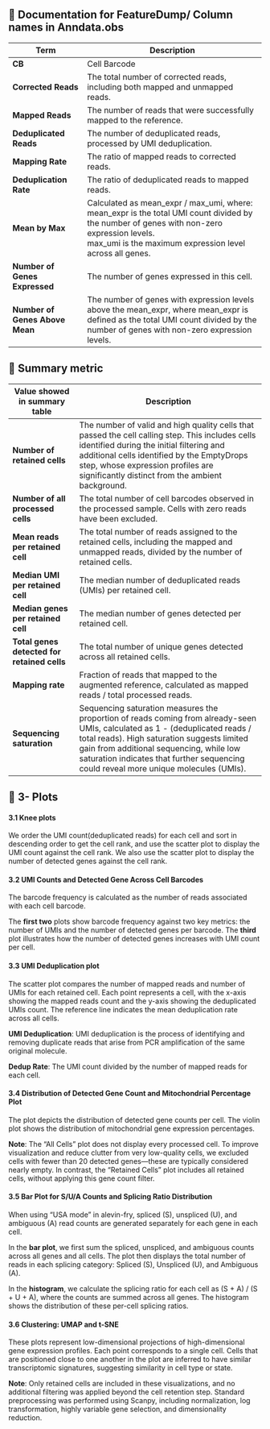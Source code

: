 ## 🥐 Documentation for FeatureDump/ Column names in Anndata.obs
| **Term** | **Description** |
|------------|-----------------|
| **CB** | Cell Barcode |
| **Corrected Reads** | The total number of corrected reads, including both mapped and unmapped reads. |
| **Mapped Reads** | The number of reads that were successfully mapped to the reference. |
| **Deduplicated Reads** | The number of deduplicated reads, processed by UMI deduplication. |
| **Mapping Rate** | The ratio of mapped reads to corrected reads. |
| **Deduplication Rate** | The ratio of deduplicated reads to mapped reads. |
| **Mean by Max** | Calculated as mean_expr / max_umi, where:<br>mean_expr is the total UMI count divided by the number of genes with non-zero expression levels.<br>max_umi is the maximum expression level across all genes. |
| **Number of Genes Expressed** | The number of genes expressed in this cell. |
| **Number of Genes Above Mean** | The number of genes with expression levels above the mean_expr, where mean_expr is defined as the total UMI count divided by the number of genes with non-zero expression levels. |

## 🥝 Summary metric
| **Value showed in summary table** | **Description** |
|------------|-----------------|
| **Number of retained cells** | The number of valid and high quality cells that passed the cell calling step. This includes cells identified during the initial filtering and additional cells identified by the EmptyDrops step, whose expression profiles are significantly distinct from the ambient background. |
| **Number of all processed cells** | The total number of cell barcodes observed in the processed sample. Cells with zero reads have been excluded. |
| **Mean reads per retained cell** | The total number of reads assigned to the retained cells, including the mapped and unmapped reads, divided by the number of retained cells. |
| **Median UMI per retained cell** | The median number of deduplicated reads (UMIs) per retained cell. |
| **Median genes per retained cell** | The median number of genes detected per retained cell. |
| **Total genes detected for retained cells** | The total number of unique genes detected across all retained cells. |
| **Mapping rate** | Fraction of reads that mapped to the augmented reference, calculated as mapped reads / total processed reads. |
| **Sequencing saturation** | Sequencing saturation measures the proportion of reads coming from already-seen UMIs, calculated as 1 - (deduplicated reads / total reads). High saturation suggests limited gain from additional sequencing, while low saturation indicates that further sequencing could reveal more unique molecules (UMIs). |

## 🍰 3- Plots
#### 3.1  Knee plots
We order the UMI count(deduplicated reads) for each cell and sort in descending order to get the cell rank, and use the scatter plot to display the UMI count against the cell rank. We also use the scatter plot to display the number of detected genes against the cell rank.

#### 3.2 UMI Counts and Detected Gene Across Cell Barcodes
The barcode frequency is calculated as the number of reads associated with each cell barcode.

The **first two** plots show barcode frequency against two key metrics: the number of UMIs and the number of detected genes per barcode. The **third** plot illustrates how the number of detected genes increases with UMI count per cell.

#### 3.3 UMI Deduplication plot
The scatter plot compares the number of mapped reads and number of UMIs for each retained cell. Each point represents a cell, with the x-axis showing the mapped reads count and the y-axis showing the deduplicated UMIs count. The reference line indicates the mean deduplication rate across all cells.

**UMI Deduplication**: UMI deduplication is the process of identifying and removing duplicate reads that arise from PCR amplification of the same original molecule.

**Dedup Rate**: The UMI count divided by the number of mapped reads for each cell.

#### 3.4 Distribution of Detected Gene Count and Mitochondrial Percentage Plot
The plot depicts the distribution of detected gene counts per cell. The violin plot shows the distribution of mitochondrial gene expression percentages.

**Note**: The “All Cells” plot does not display every processed cell. To improve visualization and reduce clutter from very low-quality cells, we excluded cells with fewer than 20 detected genes—these are typically considered nearly empty. In contrast, the “Retained Cells” plot includes all retained cells, without applying this gene count filter.

#### 3.5 Bar Plot for S/U/A Counts and Splicing Ratio Distribution
When using “USA mode” in alevin-fry, spliced (S), unspliced (U), and ambiguous (A) read counts are generated separately for each gene in each cell.

In the **bar plot**, we first sum the spliced, unspliced, and ambiguous counts across all genes and all cells. The plot then displays the total number of reads in each splicing category: Spliced (S), Unspliced (U), and Ambiguous (A).

In the **histogram**, we calculate the splicing ratio for each cell as (S + A) / (S + U + A), where the counts are summed across all genes. The histogram shows the distribution of these per-cell splicing ratios.

#### 3.6 Clustering: UMAP and t-SNE
These plots represent low-dimensional projections of high-dimensional gene expression profiles. Each point corresponds to a single cell. Cells that are positioned close to one another in the plot are inferred to have similar transcriptomic signatures, suggesting similarity in cell type or state.

**Note**: Only retained cells are included in these visualizations, and no additional filtering was applied beyond the cell retention step. Standard preprocessing was performed using Scanpy, including normalization, log transformation, highly variable gene selection, and dimensionality reduction.
